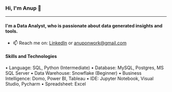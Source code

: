 
### Hi, I'm Anup 👋
---

#### I'm a Data Analyst, who is passionate about data generated insights and tools.

- 📫 Reach me on: <a href="https://www.linkedin.com/in/anup-meshram/">LinkedIn</a> or anuponwork@gmail.com

#### Skills and Technologies

• Language: SQL, Python (Intermediate)
• Database: MySQL, Postgres, MS SQL Server
• Data Warehouse: Snowflake (Beginner)
• Business Intelligence: Domo, Power BI, Tableau
• IDE: Jupyter Notebook, Visual Studio, Pycharm
• Spreadsheet: Excel

